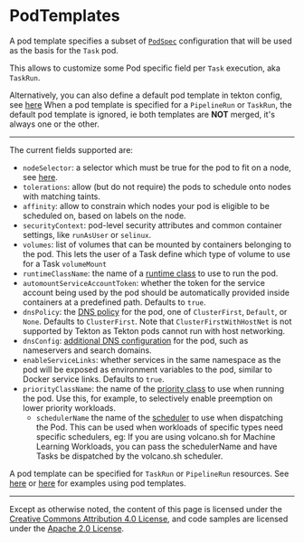 # PodTemplates

A pod template specifies a subset of
[`PodSpec`](https://kubernetes.io/docs/reference/generated/kubernetes-api/v1.15/#pod-v1-core)
configuration that will be used as the basis for the `Task` pod.

This allows to customize some Pod specific field per `Task` execution, aka `TaskRun`.

Alternatively, you can also define a default pod template in tekton config, see [here](./install.md)
When a pod template is specified for a `PipelineRun` or `TaskRun`, the default pod template is ignored, ie
both templates are **NOT** merged, it's always one or the other.

---

The current fields supported are:

- `nodeSelector`: a selector which must be true for the pod to fit on
  a node, see [here](https://kubernetes.io/docs/concepts/configuration/assign-pod-node/).
- `tolerations`: allow (but do not require) the pods to schedule onto
  nodes with matching taints.
- `affinity`: allow to constrain which nodes your pod is eligible to
  be scheduled on, based on labels on the node.
- `securityContext`: pod-level security attributes and common
  container settings, like `runAsUser` or `selinux`.
- `volumes`: list of volumes that can be mounted by containers
  belonging to the pod. This lets the user of a Task define which type
  of volume to use for a Task `volumeMount`
- `runtimeClassName`: the name of a
  [runtime class](https://kubernetes.io/docs/concepts/containers/runtime-class/)
  to use to run the pod.
- `automountServiceAccountToken`: whether the token for the service account
  being used by the pod should be automatically provided inside containers at a
  predefined path. Defaults to `true`.
- `dnsPolicy`: the
  [DNS policy](https://kubernetes.io/docs/concepts/services-networking/dns-pod-service/#pod-s-dns-policy)
  for the pod, one of `ClusterFirst`, `Default`, or `None`. Defaults to
  `ClusterFirst`. Note that `ClusterFirstWithHostNet` is not supported by Tekton
  as Tekton pods cannot run with host networking.
- `dnsConfig`:
  [additional DNS configuration](https://kubernetes.io/docs/concepts/services-networking/dns-pod-service/#pod-s-dns-config)
  for the pod, such as nameservers and search domains.
- `enableServiceLinks`: whether services in the same namespace as the pod will
  be exposed as environment variables to the pod, similar to Docker service
  links. Defaults to `true`.
- `priorityClassName`: the name of the
  [priority class](https://kubernetes.io/docs/concepts/configuration/pod-priority-preemption/)
  to use when running the pod. Use this, for example, to selectively enable
  preemption on lower priority workloads.
  - `schedulerName` the name of the [scheduler](https://kubernetes.io/docs/tasks/administer-cluster/configure-multiple-schedulers/)
  to use when dispatching the Pod. This can be used when workloads of specific types need specific schedulers,
  eg: If you are using volcano.sh for Machine Learning Workloads, you can pass the schedulerName and have Tasks be 
  dispatched by the volcano.sh scheduler.


A pod template can be specified for `TaskRun` or `PipelineRun` resources.
See [here](./taskruns.md#pod-template) or [here](./pipelineruns.md#pod-template) for examples using pod templates.

---

Except as otherwise noted, the content of this page is licensed under the
[Creative Commons Attribution 4.0 License](https://creativecommons.org/licenses/by/4.0/),
and code samples are licensed under the
[Apache 2.0 License](https://www.apache.org/licenses/LICENSE-2.0).
